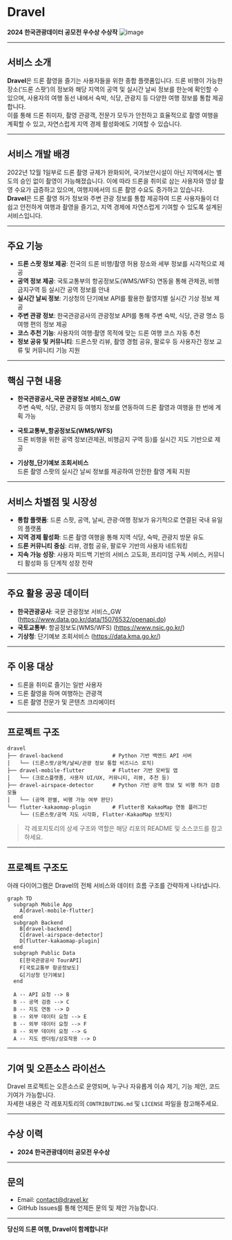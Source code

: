 # Dravel

**2024 한국관광데이터 공모전 우수상 수상작**
![image](https://github.com/user-attachments/assets/85152272-0509-4e22-8b29-ad16755a881a)

---

## 서비스 소개

**Dravel**은 드론 촬영을 즐기는 사용자들을 위한 종합 플랫폼입니다. 드론 비행이 가능한 장소(‘드론 스팟’)의 정보와 해당 지역의 공역 및 실시간 날씨 정보를 한눈에 확인할 수 있으며, 사용자의 여행 동선 내에서 숙박, 식당, 관광지 등 다양한 여행 정보를 통합 제공합니다.  
이를 통해 드론 취미자, 촬영 관광객, 전문가 모두가 안전하고 효율적으로 촬영 여행을 계획할 수 있고, 자연스럽게 지역 경제 활성화에도 기여할 수 있습니다.

---

## 서비스 개발 배경

2022년 12월 1일부로 드론 촬영 규제가 완화되어, 국가보안시설이 아닌 지역에서는 별도의 승인 없이 촬영이 가능해졌습니다. 이에 따라 드론을 취미로 삼는 사용자와 영상 촬영 수요가 급증하고 있으며, 여행지에서의 드론 촬영 수요도 증가하고 있습니다.  
**Dravel**은 드론 촬영 허가 정보와 주변 관광 정보를 통합 제공하여 드론 사용자들이 더 쉽고 안전하게 여행과 촬영을 즐기고, 지역 경제에 자연스럽게 기여할 수 있도록 설계된 서비스입니다.

---

## 주요 기능

- **드론 스팟 정보 제공**: 전국의 드론 비행/촬영 허용 장소와 세부 정보를 시각적으로 제공
- **공역 정보 제공**: 국토교통부의 항공정보도(WMS/WFS) 연동을 통해 관제권, 비행금지구역 등 실시간 공역 정보를 안내
- **실시간 날씨 정보**: 기상청의 단기예보 API를 활용한 촬영지별 실시간 기상 정보 제공
- **주변 관광 정보**: 한국관광공사의 관광정보 API를 통해 주변 숙박, 식당, 관광 명소 등 여행 편의 정보 제공
- **코스 추천 기능**: 사용자의 여행·촬영 목적에 맞는 드론 여행 코스 자동 추천
- **정보 공유 및 커뮤니티**: 드론스팟 리뷰, 촬영 경험 공유, 팔로우 등 사용자간 정보 교류 및 커뮤니티 기능 지원

---

## 핵심 구현 내용

- **한국관광공사_국문 관광정보 서비스_GW**  
  주변 숙박, 식당, 관광지 등 여행지 정보를 연동하여 드론 촬영과 여행을 한 번에 계획 가능

- **국토교통부_항공정보도(WMS/WFS)**  
  드론 비행을 위한 공역 정보(관제권, 비행금지 구역 등)를 실시간 지도 기반으로 제공

- **기상청_단기예보 조회서비스**  
  드론 촬영 스팟의 실시간 날씨 정보를 제공하여 안전한 촬영 계획 지원

---

## 서비스 차별점 및 시장성

- **통합 플랫폼**: 드론 스팟, 공역, 날씨, 관광·여행 정보가 유기적으로 연결된 국내 유일의 플랫폼
- **지역 경제 활성화**: 드론 촬영 여행을 통해 지역 식당, 숙박, 관광지 방문 유도
- **드론 커뮤니티 중심**: 리뷰, 경험 공유, 팔로우 기반의 사용자 네트워킹
- **지속 가능 성장**: 사용자 피드백 기반의 서비스 고도화, 프리미엄 구독 서비스, 커뮤니티 활성화 등 단계적 성장 전략

---

## 주요 활용 공공 데이터

- **한국관광공사**: 국문 관광정보 서비스_GW (https://www.data.go.kr/data/15076532/openapi.do)
- **국토교통부**: 항공정보도(WMS/WFS) (https://www.nsic.go.kr/)
- **기상청**: 단기예보 조회서비스 (https://data.kma.go.kr/)

---

## 주 이용 대상

- 드론을 취미로 즐기는 일반 사용자
- 드론 촬영을 하며 여행하는 관광객
- 드론 촬영 전문가 및 콘텐츠 크리에이터

---

## 프로젝트 구조

```
dravel
├── dravel-backend                # Python 기반 백엔드 API 서버
│   └── (드론스팟/공역/날씨/관광 정보 통합 비즈니스 로직)
├── dravel-mobile-flutter         # Flutter 기반 모바일 앱
│   └── (크로스플랫폼, 사용자 UI/UX, 커뮤니티, 리뷰, 추천 등)
├── dravel-airspace-detector      # Python 기반 공역 정보 및 비행 허가 검증 모듈
│   └── (공역 판별, 비행 가능 여부 판단)
└── flutter-kakaomap-plugin       # Flutter용 KakaoMap 연동 플러그인
    └── (드론스팟/공역 지도 시각화, Flutter-KakaoMap 브릿지)
```

> 각 레포지토리의 상세 구조와 역할은 해당 리포의 README 및 소스코드를 참고하세요.

---

## 프로젝트 구조도

아래 다이어그램은 Dravel의 전체 서비스와 데이터 흐름 구조를 간략하게 나타냅니다.

```mermaid
graph TD
  subgraph Mobile App
    A[dravel-mobile-flutter]
  end
  subgraph Backend
    B[dravel-backend]
    C[dravel-airspace-detector]
    D[flutter-kakaomap-plugin]
  end
  subgraph Public Data
    E[한국관광공사 TourAPI]
    F[국토교통부 항공정보도]
    G[기상청 단기예보]
  end

  A -- API 요청 --> B
  B -- 공역 검증 --> C
  B -- 지도 연동 --> D
  B -- 외부 데이터 요청 --> E
  B -- 외부 데이터 요청 --> F
  B -- 외부 데이터 요청 --> G
  A -- 지도 렌더링/상호작용 --> D
```

---

## 기여 및 오픈소스 라이선스

Dravel 프로젝트는 오픈소스로 운영되며, 누구나 자유롭게 이슈 제기, 기능 제안, 코드 기여가 가능합니다.  
자세한 내용은 각 레포지토리의 `CONTRIBUTING.md` 및 `LICENSE` 파일을 참고해주세요.

---

## 수상 이력

- **2024 한국관광데이터 공모전 우수상**

---

## 문의

- Email: contact@dravel.kr  
- GitHub Issues를 통해 언제든 문의 및 제안 가능합니다.

---

**당신의 드론 여행, Dravel이 함께합니다!**
